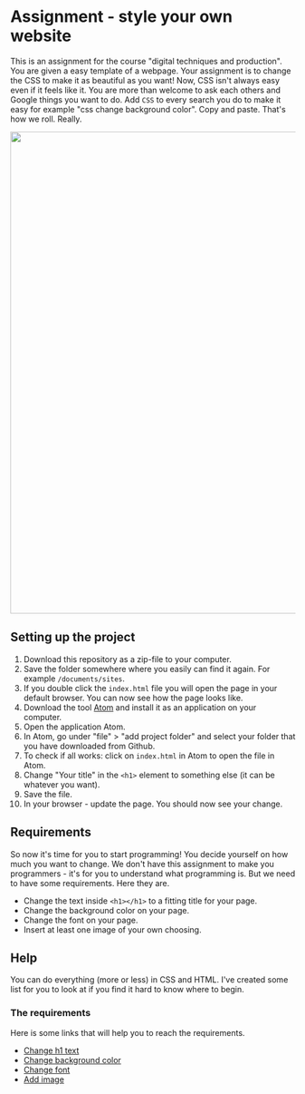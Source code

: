 # Assignment - style your own website
This is an assignment for the course "digital techniques and production". You are given a easy template of a webpage. Your assignment is to change the CSS to make it as beautiful as you want! Now, CSS isn't always easy even if it feels like it. You are more than welcome to ask each others and Google things you want to do. Add `CSS` to every search you do to make it easy for example "css change background color". Copy and paste. That's how we roll. Really.

<img src="https://media.giphy.com/media/13XW2MJE0XCoM0/giphy.gif" width="850" height="auto" />

## Setting up the project
1. Download this repository as a zip-file to your computer.
2. Save the folder somewhere where you easily can find it again. For example `/documents/sites`.
3. If you double click the `index.html` file you will open the page in your default browser. You can now see how the page looks like.
4. Download the tool [Atom](https://atom.io/) and install it as an application on your computer.
5. Open the application Atom. 
6. In Atom, go under "file" > "add project folder" and select your folder that you have downloaded from Github.
7. To check if all works: click on `index.html` in Atom to open the file in Atom.
8. Change "Your title" in the `<h1>` element to something else (it can be whatever you want).
9. Save the file.
10. In your browser - update the page. You should now see your change.

## Requirements
So now it's time for you to start programming! You decide yourself on how much you want to change. We don't have this assignment to make you programmers - it's for you to understand what programming is. But we need to have some requirements. Here they are.

* Change the text inside `<h1></h1>` to a fitting title for your page.
* Change the background color on your page.
* Change the font on your page.
* Insert at least one image of your own choosing.

## Help
You can do everything (more or less) in CSS and HTML. I've created some list for you to look at if you find it hard to know where to begin.

### The requirements
Here is some links that will help you to reach the requirements.
* [Change h1 text](https://developer.mozilla.org/en-US/docs/Web/HTML/Element/Heading_Elements)
* [Change background color](https://developer.mozilla.org/en-US/docs/Web/CSS/background-color)
* [Change font](https://developer.mozilla.org/en-US/docs/Web/CSS/font-family)
* [Add image](https://developer.mozilla.org/en-US/docs/Web/HTML/Element/img)
